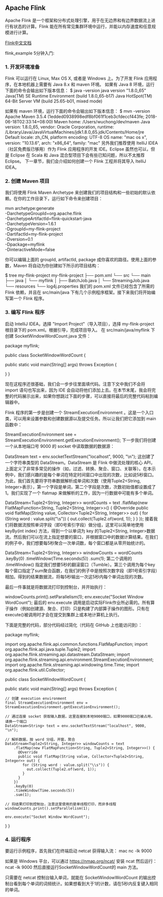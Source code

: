 Apache Flink
-
Apache Flink 是一个框架和分布式处理引擎，用于在无边界和有边界数据流上进行有状态的计算。Flink 能在所有常见集群环境中运行，并能以内存速度和任意规模进行计算。

[Flink中文文档](https://flink.apache.org/zh/flink-architecture.html)


flink_example 5分钟入门:

### 1. 开发环境准备
Flink 可以运行在 Linux, Max OS X, 或者是 Windows 上。为了开发 Flink 应用程序，在本地机器上需要有 Java 8.x 和 maven 环境。
如果有 Java 8 环境，运行下面的命令会输出如下版本信息：
$ java -version
java version "1.8.0_65"
Java(TM) SE Runtime Environment (build 1.8.0_65-b17)
Java HotSpot(TM) 64-Bit Server VM (build 25.65-b01, mixed mode)

如果有 maven 环境，运行下面的命令会输出如下版本信息：
$ mvn -version
Apache Maven 3.5.4 (1edded0938998edf8bf061f1ceb3cfdeccf443fe; 2018-06-18T02:33:14+08:00)
Maven home: /Users/wuchong/dev/maven
Java version: 1.8.0_65, vendor: Oracle Corporation, runtime: /Library/Java/JavaVirtualMachines/jdk1.8.0_65.jdk/Contents/Home/jre
Default locale: zh_CN, platform encoding: UTF-8
OS name: "mac os x", version: "10.13.6", arch: "x86_64", family: "mac"
另外我们推荐使用 ItelliJ IDEA （社区免费版已够用）作为 Flink 应用程序的开发 IDE。Eclipse 虽然也可以，但是 Eclipse 在 Scala 和 Java 混合型项目下会有些已知问题，所以不太推荐 Eclipse。
下一章节，我们会介绍如何创建一个 Flink 工程并将其导入 ItelliJ IDEA。

### 2. 创建 Maven 项目

我们将使用 Flink Maven Archetype 来创建我们的项目结构和一些初始的默认依赖。在你的工作目录下，运行如下命令来创建项目：

mvn archetype:generate \
    -DarchetypeGroupId=org.apache.flink \
    -DarchetypeArtifactId=flink-quickstart-java \
    -DarchetypeVersion=1.6.1 \
    -DgroupId=my-flink-project \
    -DartifactId=my-flink-project \
    -Dversion=0.1 \
    -Dpackage=myflink \
    -DinteractiveMode=false
    
你可以编辑上面的 groupId, artifactId, package 成你喜欢的路径。使用上面的参数，Maven 将自动为你创建如下所示的项目结构：

$ tree my-flink-project
my-flink-project
├── pom.xml
└── src
    └── main
        ├── java
        │   └── myflink
        │       ├── BatchJob.java
        │       └── StreamingJob.java
        └── resources
            └── log4j.properties
我们的 pom.xml 文件已经包含了所需的 Flink 依赖，并且在 src/main/java 下有几个示例程序框架。接下来我们将开始编写第一个 Flink 程序。


### 3. 编写 Flink 程序

启动 IntelliJ IDEA，选择 "Import Project"（导入项目），选择 my-flink-project 根目录下的 pom.xml。根据引导，完成项目导入。
在 src/main/java/myflink 下创建 SocketWindowWordCount.java 文件：

package myflink;

public class SocketWindowWordCount {

  public static void main(String[] args) throws Exception {

  }
}

现在这程序还很基础，我们会一步步往里面填代码。注意下文中我们不会将 import 语句也写出来，因为 IDE 会自动将他们添加上去。在本节末尾，我会将完整的代码展示出来，如果你想跳过下面的步骤，可以直接将最后的完整代码粘到编辑器中。

Flink 程序的第一步是创建一个 StreamExecutionEnvironment 。这是一个入口类，可以用来设置参数和创建数据源以及提交任务。所以让我们把它添加到 main 函数中：

StreamExecutionEnvironment see = StreamExecutionEnvironment.getExecutionEnvironment();
下一步我们将创建一个从本地端口号 9000 的 socket 中读取数据的数据源：

DataStream<String> text = env.socketTextStream("localhost", 9000, "\n");
这创建了一个字符串类型的 DataStream。DataStream 是 Flink 中做流处理的核心 API，上面定义了非常多常见的操作（如，过滤、转换、聚合、窗口、关联等）。在本示例中，我们感兴趣的是每个单词在特定时间窗口中出现的次数，比如说5秒窗口。为此，我们首先要将字符串数据解析成单词和次数（使用Tuple2<String, Integer>表示），第一个字段是单词，第二个字段是次数，次数初始值都设置成了1。我们实现了一个 flatmap 来做解析的工作，因为一行数据中可能有多个单词。

DataStream<Tuple2<String, Integer>> wordCounts = text
        .flatMap(new FlatMapFunction<String, Tuple2<String, Integer>>() {
          @Override
          public void flatMap(String value, Collector<Tuple2<String, Integer>> out) {
            for (String word : value.split("\\s")) {
              out.collect(Tuple2.of(word, 1));
            }
          }
        });
接着我们将数据流按照单词字段（即0号索引字段）做分组，这里可以简单地使用 keyBy(int index) 方法，得到一个以单词为 key 的Tuple2<String, Integer>数据流。然后我们可以在流上指定想要的窗口，并根据窗口中的数据计算结果。在我们的例子中，我们想要每5秒聚合一次单词数，每个窗口都是从零开始统计的。

DataStream<Tuple2<String, Integer>> windowCounts = wordCounts
        .keyBy(0)
        .timeWindow(Time.seconds(5))
        .sum(1);
第二个调用的 .timeWindow() 指定我们想要5秒的翻滚窗口（Tumble）。第三个调用为每个key每个窗口指定了sum聚合函数，在我们的例子中是按照次数字段（即1号索引字段）相加。得到的结果数据流，将每5秒输出一次这5秒内每个单词出现的次数。

最后一件事就是将数据流打印到控制台，并开始执行：

windowCounts.print().setParallelism(1);
env.execute("Socket Window WordCount");
最后的 env.execute 调用是启动实际Flink作业所必需的。所有算子操作（例如创建源、聚合、打印）只是构建了内部算子操作的图形。只有在execute()被调用时才会在提交到集群上或本地计算机上执行。

下面是完整的代码，部分代码经过简化（代码在 GitHub 上也能访问到）：

package myflink;

import org.apache.flink.api.common.functions.FlatMapFunction;
import org.apache.flink.api.java.tuple.Tuple2;
import org.apache.flink.streaming.api.datastream.DataStream;
import org.apache.flink.streaming.api.environment.StreamExecutionEnvironment;
import org.apache.flink.streaming.api.windowing.time.Time;
import org.apache.flink.util.Collector;

public class SocketWindowWordCount {

  public static void main(String[] args) throws Exception {

    // 创建 execution environment
    final StreamExecutionEnvironment env = StreamExecutionEnvironment.getExecutionEnvironment();

    // 通过连接 socket 获取输入数据，这里连接到本地9000端口，如果9000端口已被占用，请换一个端口
    DataStream<String> text = env.socketTextStream("localhost", 9000, "\n");

    // 解析数据，按 word 分组，开窗，聚合
    DataStream<Tuple2<String, Integer>> windowCounts = text
        .flatMap(new FlatMapFunction<String, Tuple2<String, Integer>>() {
          @Override
          public void flatMap(String value, Collector<Tuple2<String, Integer>> out) {
            for (String word : value.split("\\s")) {
              out.collect(Tuple2.of(word, 1));
            }
          }
        })
        .keyBy(0)
        .timeWindow(Time.seconds(5))
        .sum(1);

    // 将结果打印到控制台，注意这里使用的是单线程打印，而非多线程
    windowCounts.print().setParallelism(1);

    env.execute("Socket Window WordCount");
  }
}



### 4. 运行程序

要运行示例程序，首先我们在终端启动 netcat 获得输入流：
mac
nc -lk 9000

如果是 Windows 平台，可以通过 https://nmap.org/ncat/ 安装 ncat 然后运行：
ncat -lk 9000
然后直接运行SocketWindowWordCount的 main 方法。

只需要在 netcat 控制台输入单词，就能在 SocketWindowWordCount 的输出控制台看到每个单词的词频统计。如果想看到大于1的计数，请在5秒内反复键入相同的单词。
